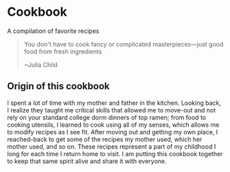 # Cookbook
A compilation of favorite recipes

> You don't have to cook fancy or complicated masterpieces—just good food from fresh ingredients
>
> ~Julia Child

## Origin of this cookbook
I spent a lot of time with my mother and father in the kitchen. Looking back, I realize they taught me critical skills that allowed me to move-out and not rely on your standard college dorm dinners of top ramen; from food to cooking utensils, I learned to cook using all of my senses, which allows me to modify recipes as I see fit. After moving out and getting my own place, I reached-back to get some of the recipes my mother used, which her mother used, and so on. These recipes represent a part of my childhood I long for each time I return home to visit. I am putting this cookbook together to keep that same spirit alive and share it with everyone.
